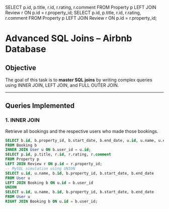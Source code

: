 SELECT p.id, p.title, r.id, r.rating, r.comment
FROM Property p
LEFT JOIN Review r ON p.id = r.property_id;
SELECT p.id, p.title, r.id, r.rating, r.comment
FROM Property p
LEFT JOIN Review r ON p.id = r.property_id;
# Advanced SQL Joins – Airbnb Database

## Objective
The goal of this task is to **master SQL joins** by writing complex queries using INNER JOIN, LEFT JOIN, and FULL OUTER JOIN.

---

## Queries Implemented

### 1. INNER JOIN
Retrieve all bookings and the respective users who made those bookings.
```sql
SELECT b.id, b.property_id, b.start_date, b.end_date, u.id, u.name, u.email
FROM Booking b
INNER JOIN User u ON b.user_id = u.id;
SELECT p.id, p.title, r.id, r.rating, r.comment
FROM Property p
LEFT JOIN Review r ON p.id = r.property_id;
-- MySQL simulation using UNION
SELECT u.id, u.name, b.id, b.property_id, b.start_date, b.end_date
FROM User u
LEFT JOIN Booking b ON u.id = b.user_id
UNION
SELECT u.id, u.name, b.id, b.property_id, b.start_date, b.end_date
FROM User u
RIGHT JOIN Booking b ON u.id = b.user_id;
